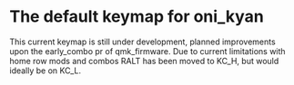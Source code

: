 # The default keymap for oni_kyan

This current keymap is still under development, planned improvements upon the early_combo pr of qmk_firmware.
Due to current limitations with home row mods and combos RALT has been moved to KC_H, but would ideally be on KC_L.